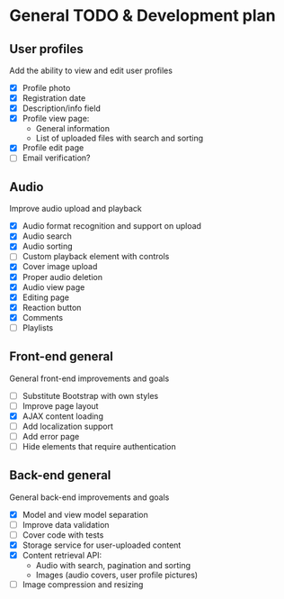 # General TODO & Development plan

## User profiles

Add the ability to view and edit user profiles

- [x] Profile photo
- [x] Registration date
- [x] Description/info field
- [x] Profile view page:
    * General information
    * List of uploaded files with search and sorting
- [x] Profile edit page
- [ ] Email verification?

## Audio

Improve audio upload and playback

- [x] Audio format recognition and support on upload
- [x] Audio search
- [x] Audio sorting
- [ ] Custom playback element with controls
- [x] Cover image upload
- [x] Proper audio deletion
- [x] Audio view page
- [x] Editing page
- [x] Reaction button
- [x] Comments
- [ ] Playlists

## Front-end general

General front-end improvements and goals

- [ ] Substitute Bootstrap with own styles
- [ ] Improve page layout
- [x] AJAX content loading
- [ ] Add localization support
- [ ] Add error page
- [ ] Hide elements that require authentication

## Back-end general

General back-end improvements and goals

- [x] Model and view model separation
- [ ] Improve data validation
- [ ] Cover code with tests
- [x] Storage service for user-uploaded content
- [x] Content retrieval API:
    * Audio with search, pagination and sorting
    * Images (audio covers, user profile pictures)
- [ ] Image compression and resizing
